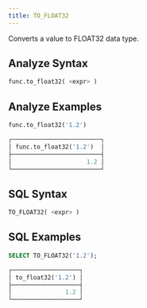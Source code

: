 ```yaml
---
title: TO_FLOAT32
---
```


Converts a value to FLOAT32 data type.

## Analyze Syntax

```python
func.to_float32( <expr> )
```

## Analyze Examples

```python
func.to_float32('1.2')

┌─────────────────────────┐
│ func.to_float32('1.2')  │
├─────────────────────────┤
│                     1.2 │
└─────────────────────────┘
```

## SQL Syntax

```sql
TO_FLOAT32( <expr> )
```

## SQL Examples

```sql
SELECT TO_FLOAT32('1.2');

┌───────────────────┐
│ to_float32('1.2') │
├───────────────────┤
│               1.2 │
└───────────────────┘
```